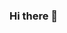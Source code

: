 ### Hi there 👋

<!--
**Stone-afk/Stone-afk** is a ✨ _special_ ✨ repository because its `README.md` (this file) appears on your GitHub profile.

Here are some ideas to get you started:

🔭 I'm a passionate backend developer who enjoys delving into technology.
🌱 Currently learning about technologies such as microservices, cloud-native, AI, and embracing the lifelong learning philosophy.
🤔 Still a novice for now, but aiming to become proficient in the future.
😄 Eager to contribute to the open-source community and create impactful projects in the fields of microservices, cloud-native, and artificial intelligence.
📫 How to reach me: hz1711865140@gmail.com
-->
